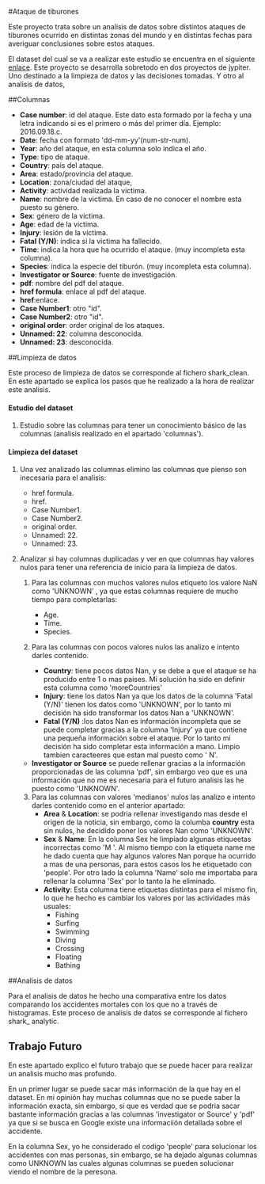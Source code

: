 
#Ataque de tiburones

Este proyecto trata sobre un analisis de datos sobre distintos ataques de tiburones ocurrido en distintas zonas del mundo y en distintas fechas para averiguar conclusiones sobre estos ataques.

El dataset del cual se va a realizar este estudio se encuentra en el siguiente [enlace](https://www.kaggle.com/teajay/global-shark-attacks/version/1). Este proyecto se desarrolla sobretodo en dos proyectos de jypiter. Uno destinado a la limpieza de datos y las decisiones tomadas. Y otro al analisis de datos,

##Columnas

- **Case number**: id del ataque. Este dato esta formado por la fecha y una letra indicando si es el primero o más del primer día. Ejemplo: 2016.09.18.c.
- **Date**: fecha con formato 'dd-mm-yy'(num-str-num).
- **Year**: año del ataque, en esta columna solo indica el año.
- **Type**: tipo de ataque.
- **Country**: pais del ataque.
- **Area**: estado/provincia del ataque.
- **Location**: zona/ciudad del ataque,
- **Activity**: actividad realizada la victima.
- **Name**: nombre de la victima. En caso de no conocer el nombre esta puesto su género.
- **Sex**: género de la victima.
- **Age**: edad de la victima.
- **Injury**: lesión de la victima.
- **Fatal (Y/N)**: indica si la victima ha fallecido.
- **Time**: indica la hora que ha ocurrido el ataque. (muy incompleta esta columna).
- **Species**: indica la especie del tiburón. (muy incompleta esta columna).
- **Investigator or Source**: fuente de investigación.
- **pdf**: nombre del pdf del ataque.
- **href formula**: enlace al pdf del ataque.	
- **href**:enlace.
- **Case Number1**: otro "id".    
- **Case Number2**: otro "id".     
- **original order**: order original de los ataques.
- **Unnamed: 22**: columna desconocida.
- **Unnamed: 23**: desconocida.



##Limpieza de datos

Este proceso de limpieza de datos se corresponde al fichero shark_clean.  En este apartado se explica los pasos que he realizado a la hora de realizar este analisis.
#### Estudio del dataset
1. Estudio sobre las columnas para tener un conocimiento básico de las columnas (analisis realizado en el apartado 'columnas').
#### Limpieza del dataset
1. Una vez analizado las columnas elimino las columnas que pienso son inecesaria para el analisis:
  
   - href formula.
   - href.
   - Case Number1.   
   - Case Number2.   
   - original order.
   - Unnamed: 22.
   - Unnamed: 23.


2. Analizar si hay columnas duplicadas y ver en que columnas hay valores nulos para tener una referencia de inicio para la limpieza de datos.
   1. Para las columnas con muchos valores nulos etiqueto los valore NaN como 'UNKNOWN' , ya que estas columnas requiere de mucho tiempo para completarlas:

      - Age.
      - Time.
      - Species.   

   2. Para las columnas con pocos valores nulos las analizo e intento darles contenido.
      - **Country**: tiene pocos datos Nan, y se debe a que el ataque se ha producido entre 1 o mas paises. Mi solución ha sido en definir esta columna como 'moreCountries'
       - **Injury**: tiene los datos Nan ya que los datos de la columna 'Fatal (Y/N)' tienen los datos como 'UNKNOWN', por lo tanto mi decisión ha sido transformar los datos Nan a 'UNKNOWN'.
      - **Fatal (Y/N)** :los datos Nan es información incompleta que se puede completar gracias a la columna 'Injury' ya que contiene una pequeña información sobre el ataque. Por lo tanto mi decisión ha sido completar esta información a mano. Limpio tambien caracteeres que estan mal puesto como ' N'.
     - **Investigator or Source** se puede rellenar gracias a la información proporcionadas de las columna 'pdf', sin embargo veo que es una información que no me es necesaria para el futuro analisis las he puesto como 'UNKNOWN'.

   3. Para las columnas con  valores  'medianos' nulos las analizo e intento darles contenido como en el anterior apartado:
      - **Area** & **Location**: se podria rellenar investigando mas desde el origen de la noticia, sin embargo, como la columba **country** esta sin nulos, he decidido poner los valores Nan como 'UNKNOWN'.
      -  **Sex** & **Name**: En la columna Sex he limpiado algunas etiqueetas incorrectas como 'M '. Al mismo tiempo con la etiqueta name me he dado cuenta que hay algunos valores Nan porque ha ocurrido a mas de una personas, para estos casos los he etiquetado con 'people'. Por otro lado la columna 'Name' solo me importaba para rellenar la columna 'Sex' por lo tanto la he eliminado.
      -  **Activity**: Esta columna tiene etiquetas distintas para el mismo fin, lo que he hecho es cambiar los valores por las actividades más usuales:
         - Fishing
         - Surfing
         - Swimming
         - Diving
         - Crossing
         - Floating
         - Bathing

##Analisis de datos

Para el analisis de datos he hecho una comparativa entre los datos  comparando los accidentes mortales con los que no a través de histogramas. Este proceso de analisis de datos se corresponde al fichero shark_  analytic.

## Trabajo Futuro
En este apartado explico el futuro trabajo que se puede hacer para realizar un analisis mucho mas profundo. 

En un primer lugar se puede sacar más información de la que hay en el dataset. En mi opinión hay muchas columnas que no se puede saber la información exacta, sin embargo, si que es verdad que se podria sacar bastante información gracias a las columnas 'investigator or Source' y 'pdf' ya que si se busca en Google existe una informaciión detallada sobre el accidente. 

En la columna Sex, yo he considerado el codigo 'people' para solucionar los accidentes con mas personas, sin embargo, se ha dejado algunas columnas como UNKNOWN las  cuales algunas columnas se pueden solucionar viendo el nombre de la peresona.